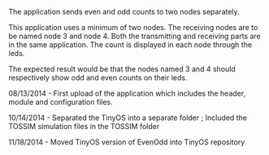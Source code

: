 The application sends even and odd counts to two nodes separately.

This application uses a minimum of two nodes. The receiving nodes are to be named node 3 and node 4. Both the transmitting and receiving parts are in the same application. The count is displayed in each node through the leds.

The expected result would be that the nodes named 3 and 4 should respectively show odd and even counts on their leds.

08/13/2014 - First upload of the application which includes the header, module and configuration files.

10/14/2014 - Separated the TinyOS into a separate folder ; Included the TOSSIM simulation files in the TOSSIM folder

11/18/2014 - Moved TinyOS version of EvenOdd into TinyOS repository
